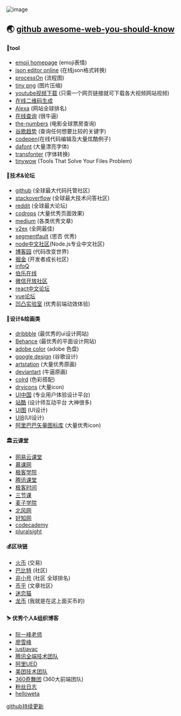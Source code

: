 
![image](https://github.com/leinov/awesome-web-you-should-know/raw/master/img/logo2.png)

## 🌏 [github awesome-web-you-should-know](https://github.com/leinov/awesome-web-you-should-know)

#### 🔨tool

* [emoji homepage](http://emojihomepage.com/) (emoji表情)
* [json editor online](http://jsoneditoronline.org/) (在线json格式转换)
* [processOn](https://processon.com/;jsessionid=240B6EBC172A590374E213A3701132C2.jvm1) (流程图)
* [tiny png](https://tinypng.com/) (图片压缩)
* [youtube视频下载](https://www.onlinevideoconverter.com/youtube-converter) (只需一个网页链接就可下载各大视频网站视频)
* [在线二维码生成](http://www.liantu.com/)
* [Alexa](https://www.alexa.com/topsites) (网站全球排名)
* [在线查询](https://www.supfree.net/) (很牛逼)
* [the-numbers](https://www.the-numbers.com/) (电影全球票房查询)
* [谷歌趋势](https://trends.google.com/trends/explore?date=all&q=react,vue,angular) (查询任何想要比较的关键字)
* [codepen](https://codepen.io/)(在线代码编辑及大量炫酷例子)
* [dafont](https://www.dafont.com//) (大量漂亮字体)
* [transfonter](https://transfonter.org/) (字体转换)
* [tinywow](https://tinywow.com/) (Tools That Solve Your Files Problem)
#### 💬技术&论坛

* [github](https://github.com/) (全球最大代码托管社区)
* [stackoverflow](https://stackoverflow.com/) (全球最大技术问答社区)
* [reddit](https://www.reddit.com/) (全球最大论坛)
* [codrops](https://tympanus.net/codrops/) (大量优秀页面效果)
* [medium](https://medium.com/) (各类优秀文章)
* [v2ex](https://www.v2ex.com/) (全网最佳)
* [segmentfault](https://segmentfault.com/news) (思否 优秀)
* [node中文社区](https://cnodejs.org/)(Node.js专业中文社区)
* [博客园](https://www.cnblogs.com/leinov) (代码改变世界)
* [掘金](https://juejin.im) (开发者成长社区)
* [infoQ](http://www.infoq.com)
* [伯乐在线](http://blog.jobbole.com/)
* [微信开放社区](https://developers.weixin.qq.com/community)
* [react中文论坛](http://react-china.org/)
* [vue论坛](https://forum.vuejs.org/top/all)
* [凹凸实验室](https://aotu.io/) (优秀前端动效体验)

#### 🎨设计&绘画类

* [dribbble](https://dribbble.com/) (最优秀的ui设计网站)
* [Behance](https://www.behance.net/) (最优秀的平面设计网站)
* [adobe color](https://kuler.adobe.com/explore/newest/) (adobe 色盘)
* [google design](http://www.google.com/design/) (谷歌设计)
* [artstation](https://www.artstation.com/) (大量优秀原画)
* [deviantart](https://www.deviantart.com/) (牛逼原画)
* [colrd](http://colrd.com/) (色彩搭配)
* [dryicons](https://dryicons.com/) (大量icon)
* [UI中国](http://www.ui.cn/) (专业用户体验设计平台)
* [站酷](http://www.zcool.com.cn/) (设计师互动平台 大神很多)
* [UI图](http://www.uiimg.com/) (UI设计)
* [UI8](https://ui8.net/)(UI设计)
* [阿里巴巴矢量图标库](http://www.iconfont.cn/) (大量优秀icon)

#### 🏛云课堂

* [网易云课堂](http://study.163.com/)
* [慕课网](http://www.imooc.com/)
* [极客学院](http://www.jikexueyuan.com/)
* [腾讯课堂](https://ke.qq.com/)
* [极客时间](https://time.geekbang.org/) 
* [三节课](https://www.sanjieke.cn) 
* [麦子学院](http://www.maiziedu.com/)
* [北风网](http://www.ibeifeng.com/)
* [好知网](http://www.howzhi.com/)
* [codecademy](http://www.codecademy.com/learn)
* [pluralsight](https://www.pluralsight.com/)

#### 💰区块链

* [火币](https://www.huobi.com/) (交易)
* [巴比特](http://www.8btc.com/) (社区)
* [非小号](https://www.feixiaohao.com/) (社区 全球排名)
* [币乎](https://bihu.com/) (文章社区)
* [迷恋猫](https://www.cryptokitties.co/)
* [龙币](https://dragonex.im/zh-hans/trade/index/btc_usdt) (我就是在这上面买币的)

#### ⛷ 优秀个人&组织博客

* [阮一峰老师](http://www.ruanyifeng.com/blog/) 
* [廖雪峰](https://www.liaoxuefeng.com/)  
* [justjavac](https://justjavac.com/)
* [腾讯全端技术团队](http://www.alloyteam.com/)
* [阿里UED](http://www.aliued.cn/)
* [美团技术团队](https://tech.meituan.com/)
* [360奇舞团](https://75team.com/) (360大前端团队)
* [粉丝日志](http://blog.fens.me/series-nodejs/)
* [helloweta](https://www.helloweba.net/)


[github持续更新](https://github.com/leinov/awesome-web-you-should-know)
